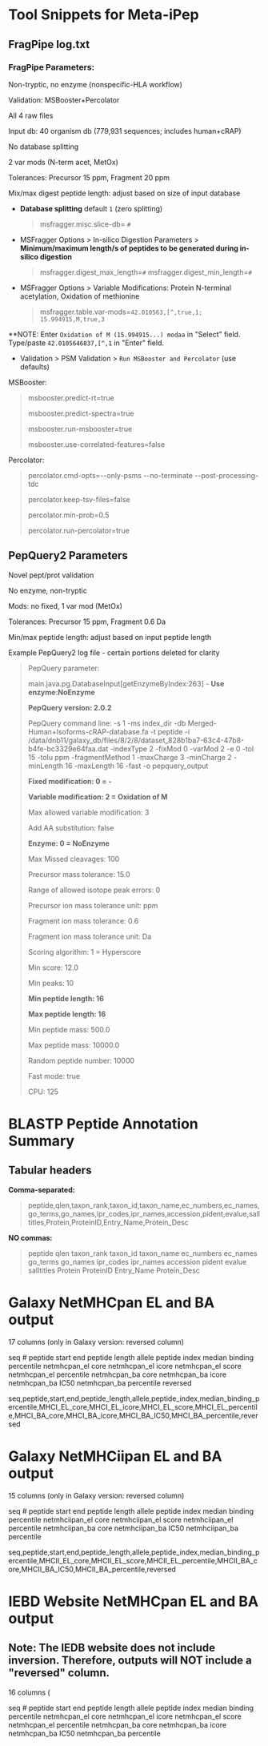 # Tool Snippets for Meta-iPep

## FragPipe log.txt

### FragPipe Parameters:

Non-tryptic, no enzyme (nonspecific-HLA workflow)

Validation: MSBooster+Percolator

All 4 raw files

Input db: 40 organism db (779,931 sequences; includes human+cRAP)

No database splitting

2 var mods (N-term acet, MetOx)

Tolerances: Precursor 15 ppm, Fragment 20 ppm

Mix/max digest peptide length: adjust based on size of input database


* **Database splitting** default `1` (zero splitting)
  > msfragger.misc.slice-db= `#`

* MSFragger Options > In-silico Digestion Parameters > **Minimum/maximum length/s of peptides to be generated during in-silico digestion**

  > msfragger.digest_max_length=`#`
  > msfragger.digest_min_length=`#`

* MSFragger Options > Variable Modifications: Protein N-terminal acetylation, Oxidation of methionine
  
  > msfragger.table.var-mods=`42.010563,[^,true,1; 15.994915,M,true,3`
 
**NOTE: Enter `Oxidation of M (15.994915...) modaa` in "Select" field. Type/paste `42.0105646837,[^,1` in "Enter" field.

* Validation > PSM Validation > `Run MSBooster and Percolator` (use defaults)

MSBooster:

  > msbooster.predict-rt=true
  > 
  > msbooster.predict-spectra=true
  > 
  > msbooster.run-msbooster=true
  > 
  > msbooster.use-correlated-features=false


Percolator:

> percolator.cmd-opts=--only-psms --no-terminate --post-processing-tdc
> 
> percolator.keep-tsv-files=false
>
> percolator.min-prob=0.5
>
> percolator.run-percolator=true

## PepQuery2 Parameters

Novel pept/prot validation

No enzyme, non-tryptic

Mods: no fixed, 1 var mod (MetOx)

Tolerances: Precursor 15 ppm, Fragment 0.6 Da

Min/max peptide length: adjust based on input peptide length

Example PepQuery2 log file - certain portions deleted for clarity

> PepQuery parameter:
> 
> main.java.pg.DatabaseInput[getEnzymeByIndex:263] - **Use enzyme:NoEnzyme**
> 
> **PepQuery version: 2.0.2**
> 
> PepQuery command line: -s 1 -ms index_dir -db Merged-Human+Isoforms-cRAP-database.fa -t peptide -i /data/dnb11/galaxy_db/files/8/2/8/dataset_828b1ba7-63c4-47b8-b4fe-bc3329e64faa.dat -indexType 2 -fixMod 0 -varMod 2 -e 0 -tol 15 -tolu ppm -fragmentMethod 1 -maxCharge 3 -minCharge 2 -minLength 16 -maxLength 16 -fast -o pepquery_output
> 
> **Fixed modification: 0 = -**
> 
> **Variable modification: 2 = Oxidation of M**
> 
> Max allowed variable modification: 3
> 
> Add AA substitution: false
> 
> **Enzyme: 0 = NoEnzyme**
> 
> Max Missed cleavages: 100
> 
> Precursor mass tolerance: 15.0
> 
> Range of allowed isotope peak errors: 0
> 
> Precursor ion mass tolerance unit: ppm
> 
> Fragment ion mass tolerance: 0.6
> 
> Fragment ion mass tolerance unit: Da
> 
> Scoring algorithm: 1 = Hyperscore
> 
> Min score: 12.0
> 
> Min peaks: 10
> 
> **Min peptide length: 16**
> 
> **Max peptide length: 16**
> 
> Min peptide mass: 500.0
> 
> Max peptide mass: 10000.0
> 
> Random peptide number: 10000
> 
> Fast mode: true
> 
> CPU: 125


# BLASTP Peptide Annotation Summary

## Tabular headers

**Comma-separated:**

> peptide,qlen,taxon_rank,taxon_id,taxon_name,ec_numbers,ec_names,go_terms,go_names,ipr_codes,ipr_names,accession,pident,evalue,salltitles,Protein,ProteinID,Entry_Name,Protein_Desc

**NO commas:**

> peptide	qlen	taxon_rank	taxon_id	taxon_name	ec_numbers	ec_names	go_terms	go_names	ipr_codes	ipr_names	accession	pident	evalue	salltitles	Protein	ProteinID	Entry_Name	Protein_Desc

# Galaxy NetMHCpan EL and BA output

17 columns (only in Galaxy version: reversed column)

seq #	peptide	start	end	peptide length	allele	peptide index	median binding percentile	netmhcpan_el core	netmhcpan_el icore	netmhcpan_el score	netmhcpan_el percentile	netmhcpan_ba core	netmhcpan_ba icore	netmhcpan_ba IC50	netmhcpan_ba percentile reversed

seq,peptide,start,end,peptide_length,allele,peptide_index,median_binding_percentile,MHCI_EL_core,MHCI_EL_icore,MHCI_EL_score,MHCI_EL_percentile,MHCI_BA_core,MHCI_BA_icore,MHCI_BA_IC50,MHCI_BA_percentile,reversed


# Galaxy NetMHCiipan EL and BA output

15 columns (only in Galaxy version: reversed column)

seq #	peptide	start	end	peptide length	allele	peptide index	median binding percentile	netmhciipan_el core	netmhciipan_el score	netmhciipan_el percentile	netmhciipan_ba core	netmhciipan_ba IC50	netmhciipan_ba percentile

seq,peptide,start,end,peptide_length,allele,peptide_index,median_binding_percentile,MHCII_EL_core,MHCII_EL_score,MHCII_EL_percentile,MHCII_BA_core,MHCII_BA_IC50,MHCII_BA_percentile,reversed


# IEBD Website NetMHCpan EL and BA output

## Note: The IEDB website does **not** include inversion. Therefore, outputs will NOT include a "reversed" column.

16 columns (

seq #	peptide	start	end	peptide length	allele	peptide index	median binding percentile	netmhcpan_el core	netmhcpan_el icore	netmhcpan_el score	netmhcpan_el percentile	netmhcpan_ba core	netmhcpan_ba icore	netmhcpan_ba IC50	netmhcpan_ba percentile


